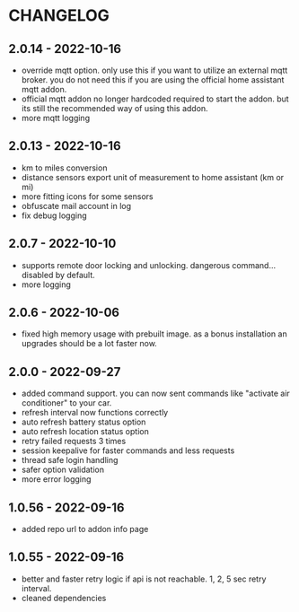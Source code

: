 # CHANGELOG

## 2.0.14 - 2022-10-16
- override mqtt option. only use this if you want to utilize an external mqtt broker.
  you do not need this if you are using the official home assistant mqtt addon.
- official mqtt addon no longer hardcoded required to start the addon. but its still the recommended way of using this addon.
- more mqtt logging

## 2.0.13 - 2022-10-16
- km to miles conversion
- distance sensors export unit of measurement to home assistant (km or mi)
- more fitting icons for some sensors
- obfuscate mail account in log
- fix debug logging

## 2.0.7 - 2022-10-10
- supports remote door locking and unlocking. dangerous command... disabled by default.
- more logging

## 2.0.6 - 2022-10-06
- fixed high memory usage with prebuilt image. as a bonus installation an upgrades should be a lot faster now.

## 2.0.0 - 2022-09-27
- added command support. you can now sent commands like "activate air conditioner" to your car.
- refresh interval now functions correctly
- auto refresh battery status option
- auto refresh location status option
- retry failed requests 3 times
- session keepalive for faster commands and less requests
- thread safe login handling
- safer option validation
- more error logging

## 1.0.56 - 2022-09-16
- added repo url to addon info page

## 1.0.55 - 2022-09-16
- better and faster retry logic if api is not reachable. 1, 2, 5 sec retry interval.
- cleaned dependencies

